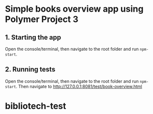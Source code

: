 # Simple books overview app using Polymer Project 3

## 1. Starting the app
Open the console/terminal, then navigate to the root folder and run `npm-start`.

## 2. Running tests
Open the console/terminal, then navigate to the root folder and run `npm-start`.
Then navigate to http://127.0.0.1:8081/test/book-overview.html
# bibliotech-test
